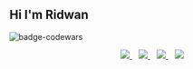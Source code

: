 ## Hi I'm Ridwan


![badge-codewars](https://www.codewars.com/users/ridhlab/badges/small)

<!-- Social Media Start -->
<p align='center'>
<a href="https://www.linkedin.com/in/dharidwanid/" target="blank">
  <img src="https://img.shields.io/badge/linkedin-%230077B5.svg?&style=for-the-badge&logo=linkedin&logoColor=white" />
</a>&nbsp;&nbsp;
<a href="https://medium.com/@ridhwanid" target="_blank">
  <img src="https://img.shields.io/badge/medium-%2312100E.svg?&style=for-the-badge&logo=medium&logoColor=white" />
</a>&nbsp;&nbsp;
<a href="https://instagram.com/m.riduwan__" target="_blank">
  <img src="https://img.shields.io/badge/instagram-%23E4405F.svg?&style=for-the-badge&logo=instagram&logoColor=white" />
</a>&nbsp;&nbsp;
<a href="https://id.quora.com/profile/Muhammad-Ridwan-123" target="_blank">
  <img src="https://img.shields.io/badge/Quora-%23B92B27.svg?style=for-the-badge&logo=Quora&logoColor=white"/>
</a>
</p>


<!-- Social Media End -->



